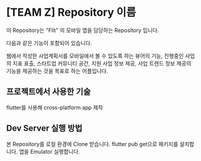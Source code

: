 # [TEAM Z] Repository 이름

이 Repository는 "Flit" 의 모바일 앱을 담당하는 Repository 입니다.

다음과 같은 기능이 포함되어 있습니다.

웹에서 작성한 사업계획서를 모바일에서 볼 수 있도록 하는 뷰어의 기능, 진행중인 사업의 지표 표출, 스타트업 커뮤니티 공간, 지원 사업 정보 제공, 사업 트렌드 정보 제공의 
기능을 제공하는 것을 목표로 하는 어플입니다.



## 프로젝트에서 사용한 기술

flutter를 사용해 cross-platform app 제작


## Dev Server 실행 방법

본 Repository를 로컬 환경에 Clone 받습니다.
flutter pub get으로 패키지를 설치합니다.
앱을 Emulator 실행합니다.

